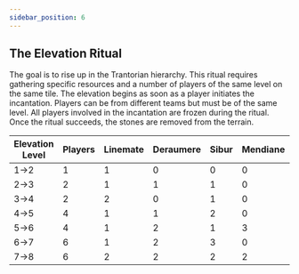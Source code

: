 ```yaml
---
sidebar_position: 6
---
```


## The Elevation Ritual

The goal is to rise up in the Trantorian hierarchy. This ritual requires gathering specific resources and a number of players of the same level on the same tile. The elevation begins as soon as a player initiates the incantation. Players can be from different teams but must be of the same level. All players involved in the incantation are frozen during the ritual. Once the ritual succeeds, the stones are removed from the terrain.

| Elevation Level | Players | Linemate | Deraumere | Sibur | Mendiane | Phiras | Thystame |
|-----------------|---------|----------|-----------|-------|----------|--------|----------|
| 1->2            | 1       | 1        | 0         | 0     | 0        | 0      | 0        |
| 2->3            | 2       | 1        | 1         | 1     | 0        | 0      | 0        |
| 3->4            | 2       | 2        | 0         | 1     | 0        | 2      | 0        |
| 4->5            | 4       | 1        | 1         | 2     | 0        | 1      | 0        |
| 5->6            | 4       | 1        | 2         | 1     | 3        | 0      | 0        |
| 6->7            | 6       | 1        | 2         | 3     | 0        | 1      | 0        |
| 7->8            | 6       | 2        | 2         | 2     | 2        | 2      | 1        |

